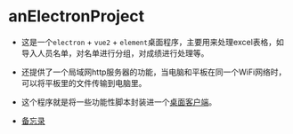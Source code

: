 # anElectronProject

* 这是一个`electron` + `vue2` + `element`桌面程序，主要用来处理excel表格，如导入人员名单，对名单进行分组，对成绩进行处理等。

* 还提供了一个局域网http服务器的功能，当电脑和平板在同一个WiFi网络时，可以将平板里的文件传输到电脑里。

* 这个程序就是将一些功能性脚本封装进一个[桌面客户端](https://github.com/enoughtallisymcrift/anElectronProject/wiki)。

* [备忘录](https://github.com/enoughtallisymcrift/anElectronProject/wiki/%E5%A4%87%E5%BF%98%E5%BD%95)
